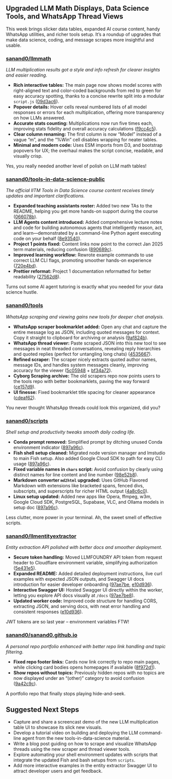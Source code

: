 ## Upgraded LLM Math Displays, Data Science Tools, and WhatsApp Thread Views

This week brings slicker data tables, expanded AI course content, handy WhatsApp utilities, and richer tools setup. It’s a roundup of upgrades that make data science, coding, and message scrapes more insightful and usable.

### [sanand0/llmmath](https://github.com/sanand0/llmmath)

_LLM multiplication results got a style and info refresh for clearer insights and easier reading._

- **Rich interactive tables:** The main page now shows model scores with right-aligned text and color-coded backgrounds from red to green for easy accuracy spotting, thanks to a concise rewrite split into a modular `script.js` ([09d3ac6](https://github.com/sanand0/llmmath/commit/09d3ac6d47e1c840fe110a7d8512008f5d986618)).
- **Popover details:** Hover cells reveal numbered lists of all model responses or errors for each multiplication, offering more transparency on how LLMs answered.
- **Accurate stats counting:** Multiplications now run five times each, improving stats fidelity and overall accuracy calculations ([f9cc4c5](https://github.com/sanand0/llmmath/commit/f9cc4c5d3aa7335f0810cbd5c699db576112b179)).
- **Clear column renaming:** The first column is now “Model” instead of a vague “m”, and the “%Win” cell disables wrapping for neater tables.
- **Minimal and modern code:** Uses ESM imports from D3, and bootstrap popovers for UX; the overhaul makes the script concise, readable, and visually crisp.

Yes, you really needed another level of polish on LLM math tables!

### [sanand0/tools-in-data-science-public](https://github.com/sanand0/tools-in-data-science-public)

_The official IITM Tools in Data Science course content receives timely updates and important clarifications._

- **Expanded teaching assistants roster:** Added two new TAs to the README, helping you get more hands-on support during the course ([066078b](https://github.com/sanand0/tools-in-data-science-public/commit/066078be7c1b2ac3f61f24a8925a048130a89cb9)).
- **LLM Agents content introduced:** Added comprehensive lecture notes and code for building autonomous agents that intelligently reason, act, and learn—demonstrated by a command-line Python agent executing code on your behalf ([8e93540](https://github.com/sanand0/tools-in-data-science-public/commit/8e935405d7f1a000bd11db34874d1d8265eec03f)).
- **Project 1 points fixed:** Content links now point to the correct Jan 2025 term materials, reducing confusion ([890689c](https://github.com/sanand0/tools-in-data-science-public/commit/890689c629972cfd505da2ae2de4e75772fd3b90)).
- **Improved learning workflow:** Rewrote example commands to use correct LLM CLI flags, promoting smoother hands-on experience ([720e4bd](https://github.com/sanand0/tools-in-data-science-public/commit/720e4bd002e3738cd5f81d5c723cbb2b16858ee8)).
- **Prettier reformat:** Project 1 documentation reformatted for better readability ([27562d8](https://github.com/sanand0/tools-in-data-science-public/commit/27562d8413a5efe5b659a4977187e233d7fe65cd)).

Turns out some AI agent tutoring is exactly what you needed for your data science hustle.

### [sanand0/tools](https://github.com/sanand0/tools)

_WhatsApp scraping and viewing gains new tools for deeper chat analysis._

- **WhatsApp scraper bookmarklet added:** Open any chat and capture the entire message log as JSON, including quoted messages for context. Copy it straight to clipboard for archiving or analysis ([9af824b](https://github.com/sanand0/tools/commit/9af824b38e0c4db57eed0f7547a99b2f2a3de002)).
- **WhatsApp thread viewer:** Paste scraped JSON into this new tool to see messages in neat threaded conversations, revealing reply hierarchies and quoted replies (perfect for untangling long chats) ([4535667](https://github.com/sanand0/tools/commit/453566794ab696b9c0bcfa9d21dc945d656ba760)).
- **Refined scraper:** The scraper nicely extracts quoted author names, message IDs, and handles system messages cleanly, improving accuracy for the viewer ([5c05948](https://github.com/sanand0/cyborg-scraping/commit/5c05948588afecc6e1943fe8017325a3f0072190) + [bf34a72](https://github.com/sanand0/cyborg-scraping/commit/bf34a72d34f1888cf77d38c99df487e412243b67)).
- **Cyborg Scraping archive:** The old scrapers repo now points users to the tools repo with better bookmarklets, paving the way forward ([ce157d9](https://github.com/sanand0/cyborg-scraping/commit/ce157d99accb5809144afc58d254417d4ec216a6)).
- **UI finesse:** Fixed bookmarklet title spacing for cleaner appearance ([cdeaf62](https://github.com/sanand0/tools/commit/cdeaf62f8d51e5c237360a257bbe221f54d28170)).

You never thought WhatsApp threads could look this organized, did you?

### [sanand0/scripts](https://github.com/sanand0/scripts)

_Shell setup and productivity tweaks smooth daily coding life._

- **Conda prompt removed:** Simplified prompt by ditching unused Conda environment indicator ([897a96c](https://github.com/sanand0/scripts/commit/897a96cbaad325ae1b7da581e4eaf1f4bdac7d3b)).
- **Fish shell setup cleaned:** Migrated node version manager and lmstudio to main Fish setup. Also added Google Cloud SDK to path for easy CLI usage ([897a96c](https://github.com/sanand0/scripts/commit/897a96cbaad325ae1b7da581e4eaf1f4bdac7d3b)).
- **Fixed variable names in `chars` script:** Avoid confusion by clearly using distinct names for line content and line number ([98e52b8](https://github.com/sanand0/scripts/commit/98e52b8a25971d65efc36f4eb5b2ccc7ed49e67f)).
- **Markdown converter `md2html` upgraded:** Uses GitHub Flavored Markdown with extensions like bracketed spans, fenced divs, subscripts, and superscripts for richer HTML output ([4a8c6c0](https://github.com/sanand0/scripts/commit/4a8c6c0a8c1aef3e558a515e40516291a224fa15)).
- **Linux setup updated:** Added new apps like Opera, ffmpeg, w3m, Google Cloud SDK, PostgreSQL, Supabase, VLC, and Ollama models in setup doc ([897a96c](https://github.com/sanand0/scripts/commit/897a96cbaad325ae1b7da581e4eaf1f4bdac7d3b)).

Less clutter, more power in your terminal. Ah, the sweet smell of effective scripts.

### [sanand0/llmentityextractor](https://github.com/sanand0/llmentityextractor)

_Entity extraction API polished with better docs and smoother deployment._

- **Secure token handling:** Moved LLMFOUNDRY API token from request header to Cloudflare environment variable, simplifying authorization ([5e431e5](https://github.com/sanand0/llmentityextractor/commit/5e431e5119d368c11e40d45890a28cba4ea3e650)).
- **Expanded README:** Added detailed deployment instructions, live curl examples with expected JSON outputs, and Swagger UI docs introduction for easier developer onboarding ([97ae7be](https://github.com/sanand0/llmentityextractor/commit/97ae7be8e8da2d70ef9c19a973170b6e17d2b4b5), [e10d936](https://github.com/sanand0/llmentityextractor/commit/e10d9365100818757e76e48ff7fea8eb02e84bce)).
- **Interactive Swagger UI:** Hosted Swagger UI directly within the worker, letting you explore API docs visually at `/docs` ([97ae7be8](https://github.com/sanand0/llmentityextractor/commit/97ae7be8e8da2d70ef9c19a973170b6e17d2b4b5)).
- **Updated worker code:** Improved code structure for handling CORS, extracting JSON, and serving docs, with neat error handling and consistent responses ([e10d936](https://github.com/sanand0/llmentityextractor/commit/e10d9365100818757e76e48ff7fea8eb02e84bce)).

JWT tokens are so last year – environment variables FTW!

### [sanand0/sanand0.github.io](https://github.com/sanand0/sanand0.github.io)

_A personal repo portfolio enhanced with better repo link handling and topic filtering._

- **Fixed repo footer links:** Cards now link correctly to repo main pages, while clicking card bodies opens homepages if available ([8f972d1](https://github.com/sanand0/sanand0.github.io/commit/8f972d15cb22408d823d915d7b40bda6aec2bb42)).
- **Show repos without topics:** Previously hidden repos with no topics are now displayed under an “(other)” category to avoid confusion ([9a42c9c](https://github.com/sanand0/sanand0.github.io/commit/9a42c9c622f3cc3af90a4d732937cf9682e9fa83)).

A portfolio repo that finally stops playing hide-and-seek.

## Suggested Next Steps

- Capture and share a screencast demo of the new LLM multiplication table UI to showcase its slick new visuals.
- Develop a tutorial video on building and deploying the LLM command-line agent from the new tools-in-data-science material.
- Write a blog post guiding on how to scrape and visualize WhatsApp threads using the new scraper and thread viewer tools.
- Explore automating your shell environment updates with scripts that integrate the updated Fish and bash setups from `scripts`.
- Add more interactive examples in the entity extractor Swagger UI to attract developer users and get feedback.
